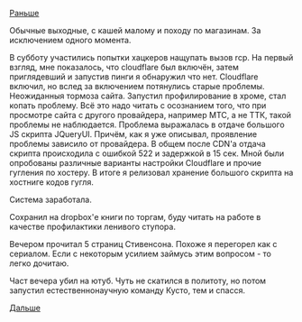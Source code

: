 [Раньше](2019.01.12.md)

Обычные выходные, с кашей малому и походу по магазинам. За исключением одного момента.

В субботу участились попытки хацкеров нащупать вызов rcp. На первый взгляд, мне показалось, что cloudflare был включён, затем приглядевший и запустив пинги я обнаружил что нет.
Cloudflare включил, но вслед за включением потянулись старые проблемы. Неожиданныя тормоза сайта. Запустил профилирование в хроме, стал копать проблему.
Всё это надо читать с осознанием того, что при просмотре сайта с другого провайдера, например МТС, а не ТТК, такой проблемы не наблюдается.
Проблема выражалась в отдаче большого JS скрипта JQueryUI. Причём, как я уже описывал, проявление проблемы зависило от провайдера.
В общем после CDN'а отдача скрипта происходила с ошибкой 522 и задержкой в 15 сек.
Мной были опробованы различные варианты настройки Cloudflare и прочие гугления по хостеру.
В итоге я релизовал хранение большого скрипта на хостниге кодов гугля.

Система заработала.

Сохранил на dropbox'е книги по торгам, буду читать на работе в качестве профилактики ленивого ступора.

Вечером прочитал 5 страниц Стивенсона. Похоже я перегорел как с сериалом. Если с некоторым усилием займусь этим вопросом - то легко дочитаю.

Част вечера убил на ютуб. Чуть не скатился в политоту, но потом запустил естественнонаучную команду Кусто, тем и спасся.

 [Дальше](2019.01.14.md)